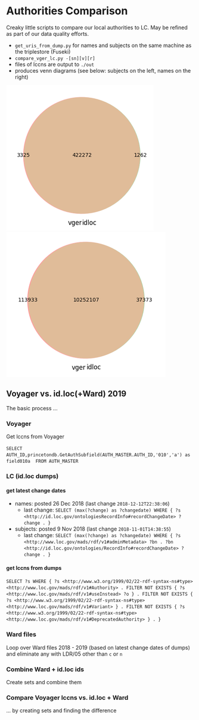 # Authorities Comparison

Creaky little scripts to compare our local authorities to LC. May be refined as part of our data quality efforts. 
* `get_uris_from_dump.py` for names and subjects on the same machine as the triplestore (Fuseki)
* `compare_vger_lc.py -[sn][v][r]`
 * files of lccns are output to `./out`
 * produces venn diagrams (see below: subjects on the left, names on the right)

![subjects](https://raw.githubusercontent.com/pulibrary/naco_comparisons/master/images/sub_venn.png)
![names](https://raw.githubusercontent.com/pulibrary/naco_comparisons/master/images/names_venn_201904.png)

## Voyager vs. id.loc(+Ward) 2019
The basic process ...

### Voyager
Get lccns from Voyager

`SELECT AUTH_ID,princetondb.GetAuthSubfield(AUTH_MASTER.AUTH_ID,'010','a') as field010a 
FROM AUTH_MASTER`

### LC (id.loc dumps)
#### get latest change dates
* names: posted 26 Dec 2018 (last change `2018-12-12T22:38:06`)
  * last change: `SELECT (max(?change) as ?changedate) WHERE { ?s <http://id.loc.gov/ontologiesRecordInfo#recordChangeDate> ?change . }`
* subjects: posted 9 Nov 2018 (last change `2018-11-01T14:38:55`)
  * last change: `SELECT (max(?change) as ?changedate) WHERE { ?s <http://www.loc.gov/mads/rdf/v1#adminMetadata> ?bn . ?bn <http://id.loc.gov/ontologies/RecordInfo#recordChangeDate> ?change . }`

#### get lccns from dumps
`SELECT ?s WHERE {
  ?s <http://www.w3.org/1999/02/22-rdf-syntax-ns#type> <http://www.loc.gov/mads/rdf/v1#Authority> .
  FILTER NOT EXISTS { ?s <http://www.loc.gov/mads/rdf/v1#useInstead> ?o } .
  FILTER NOT EXISTS { ?s <http://www.w3.org/1999/02/22-rdf-syntax-ns#type> <http://www.loc.gov/mads/rdf/v1#Variant> } .
  FILTER NOT EXISTS { ?s <http://www.w3.org/1999/02/22-rdf-syntax-ns#type> <http://www.loc.gov/mads/rdf/v1#DeprecatedAuthority> } .
}`

### Ward files
Loop over Ward files 2018 - 2019 (based on latest change dates of dumps) and eliminate any with LDR/05 other than `c` or `n`

### Combine Ward + id.loc ids
Create sets and combine them

### Compare Voyager lccns vs. id.loc + Ward
... by creating sets and finding the difference
